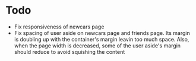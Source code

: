 # Todo
- Fix responsiveness of newcars page
- Fix spacing of user aside on newcars page and friends page.  Its margin is doubling up with the container's margin leavin too much space.  Also, when the page width is decreased, some of the user aside's margin should reduce to avoid squishing the content